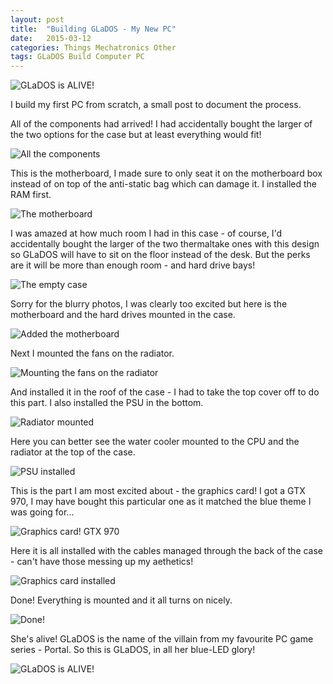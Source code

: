 ```yaml
---
layout: post
title:  "Building GLaDOS - My New PC"
date:   2015-03-12
categories: Things Mechatronics Other
tags: GLaDOS Build Computer PC
---
```


![GLaDOS is ALIVE!](/images/glados/finished01.jpg)

I build my first PC from scratch, a small post to document the process.

<!--more-->

All of the components had arrived! I had accidentally bought the larger of the two options for the case but at least everything would fit!

![All the components](/images/glados/build03.jpg)

This is the motherboard, I made sure to only seat it on the motherboard box instead of on top of the anti-static bag which can damage it. I installed the RAM first.

![The motherboard](/images/glados/build04.jpg)

I was amazed at how much room I had in this case - of course, I'd accidentally bought the larger of the two thermaltake ones with this design so GLaDOS will have to sit on the floor instead of the desk. But the perks are it will be more than enough room - and hard drive bays!

![The empty case](/images/glados/build06.jpg)

Sorry for the blurry photos, I was clearly too excited but here is the motherboard and the hard drives mounted in the case.

![Added the motherboard](/images/glados/build07.jpg)

Next I mounted the fans on the radiator.

![Mounting the fans on the radiator](/images/glados/build08.jpg)

And installed it in the roof of the case - I had to take the top cover off to do this part. I also installed the PSU in the bottom.

![Radiator mounted](/images/glados/build09.jpg)

Here you can better see the water cooler mounted to the CPU and the radiator at the top of the case.

![PSU installed](/images/glados/build11.jpg)

This is the part I am most excited about - the graphics card! I got a GTX 970, I may have bought this particular one as it matched the blue theme I was going for...

![Graphics card! GTX 970](/images/glados/build05.jpg)

Here it is all installed with the cables managed through the back of the case - can't have those messing up my aethetics!

![Graphics card installed](/images/glados/build12.jpg)

Done! Everything is mounted and it all turns on nicely.

![Done!](/images/glados/build13.jpg)

She's alive! GLaDOS is the name of the villain from my favourite PC game series - Portal. So this is GLaDOS, in all her blue-LED glory!

![GLaDOS is ALIVE!](/images/glados/finished01.jpg)